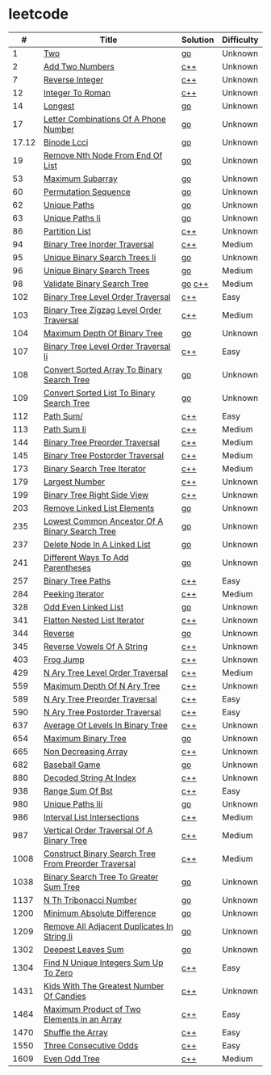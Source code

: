 # leetcode
| # | Title | Solution | Difficulty |
|---|---|---|---|
|1|[Two](https://leetcode.com/problems/two/)|[go](./1_two_sums/solution.go)|Unknown|
|2|[Add Two Numbers](https://leetcode.com/problems/add-two-numbers/)|[c++](./2_add-two-numbers/solution.cpp)|Unknown|
|7|[Reverse Integer](https://leetcode.com/problems/reverse-integer/)|[c++](./7_reverse-integer/solution.cpp)|Unknown|
|12|[Integer To Roman](https://leetcode.com/problems/integer-to-roman/)|[c++](./12_integer-to-roman/solution.cpp)|Unknown|
|14|[Longest](https://leetcode.com/problems/longest/)|[go](./14_longest_common_prefix/solution.go)|Unknown|
|17|[Letter Combinations Of A Phone Number](https://leetcode.com/problems/letter-combinations-of-a-phone-number/)|[go](./17_letter-combinations-of-a-phone-number/solution.go)|Unknown|
|17.12|[Binode Lcci](https://leetcode-cn.com/problems/binode-lcci/)|[go](./17.12_binode-lcci/solution.go)|Unknown|
|19|[Remove Nth Node From End Of List](https://leetcode.com/problems/remove-nth-node-from-end-of-list/)|[go](./19_remove-nth-node-from-end-of-list/solution.go)|Unknown|
|53|[Maximum Subarray](https://leetcode.com/problems/maximum-subarray/)|[go](./53_maximum-subarray/solution.go)|Unknown|
|60|[Permutation Sequence](https://leetcode.com/problems/permutation-sequence/)|[go](./60_permutation-sequence/solution.go)|Unknown|
|62|[Unique Paths](https://leetcode.com/problems/unique-paths/)|[go](./62_unique-paths/solution.go)|Unknown|
|63|[Unique Paths Ii](https://leetcode.com/problems/unique-paths-ii/)|[go](./63_unique-paths-ii/solution.go)|Unknown|
|86|[Partition List](https://leetcode.com/problems/partition-list/)|[c++](./86_partition-list/solution.cpp)|Unknown|
|94|[Binary Tree Inorder Traversal](https://leetcode.com/problems/binary-tree-inorder-traversal/)|[c++](./94_binary-tree-inorder-traversal/solution.cpp)|Medium|
|95|[Unique Binary Search Trees Ii](https://leetcode.com/problems/unique-binary-search-trees-ii/)|[go](./95_unique-binary-search-trees-ii/solution.go)|Unknown|
|96|[Unique Binary Search Trees](https://leetcode.com/problems/unique-binary-search-trees/)|[go](./96_unique-binary-search-trees/solution.go)|Medium|
|98|[Validate Binary Search Tree](https://leetcode.com/problems/validate-binary-search-tree/)|[go](./98_validate-binary-search-tree/solution.go) [c++](./98_validate-binary-search-tree/solution.cpp)|Medium|
|102|[Binary Tree Level Order Traversal](https://leetcode.com/problems/binary-tree-level-order-traversal/)|[c++](./102_binary-tree-level-order-traversal/solution.cpp)|Easy|
|103|[Binary Tree Zigzag Level Order Traversal](https://leetcode.com/problems/binary-tree-zigzag-level-order-traversal/)|[c++](./103_binary-tree-zigzag-level-order-traversal/solution.cpp)|Medium|
|104|[Maximum Depth Of Binary Tree](https://leetcode.com/problems/maximum-depth-of-binary-tree/)|[go](./104_maximum-depth-of-binary-tree/solution.go)|Unknown|
|107|[Binary Tree Level Order Traversal Ii](https://leetcode.com/problems/binary-tree-level-order-traversal-ii/)|[c++](./107_binary-tree-level-order-traversal-ii/solution.cpp)|Easy|
|108|[Convert Sorted Array To Binary Search Tree](https://leetcode.com/problems/convert-sorted-array-to-binary-search-tree/)|[go](./108_convert-sorted-array-to-binary-search-tree/solution.go)|Unknown|
|109|[Convert Sorted List To Binary Search Tree](https://leetcode.com/problems/convert-sorted-list-to-binary-search-tree/)|[go](./109_convert-sorted-list-to-binary-search-tree/solution.go)|Unknown|
|112|[Path Sum/](https://leetcode.com/problems/path-sum//)|[c++](./112_path-sum//solution.cpp)|Easy|
|113|[Path Sum Ii](https://leetcode.com/problems/path-sum-ii/)|[c++](./113_path-sum-ii/solution.cpp)|Medium|
|144|[Binary Tree Preorder Traversal](https://leetcode.com/problems/binary-tree-preorder-traversal/)|[c++](./144_binary-tree-preorder-traversal/solution.cpp)|Medium|
|145|[Binary Tree Postorder Traversal](https://leetcode.com/problems/binary-tree-postorder-traversal/)|[c++](./145_binary-tree-postorder-traversal/solution.cpp)|Medium|
|173|[Binary Search Tree Iterator](https://leetcode.com/problems/binary-search-tree-iterator/)|[c++](./173_binary-search-tree-iterator/solution.cpp)|Medium|
|179|[Largest Number](https://leetcode.com/problems/largest-number/)|[c++](./179_largest-number/solution.cpp)|Unknown|
|199|[Binary Tree Right Side View](https://leetcode.com/problems/binary-tree-right-side-view/)|[c++](./199_binary-tree-right-side-view/solution.cpp)|Unknown|
|203|[Remove Linked List Elements](https://leetcode.com/problems/remove-linked-list-elements/)|[go](./203_remove-linked-list-elements/solution.go)|Unknown|
|235|[Lowest Common Ancestor Of A Binary Search Tree](https://leetcode.com/problems/lowest-common-ancestor-of-a-binary-search-tree/)|[go](./235_lowest-common-ancestor-of-a-binary-search-tree/solution.go)|Unknown|
|237|[Delete Node In A Linked List](https://leetcode.com/problems/delete-node-in-a-linked-list/)|[go](./237_delete-node-in-a-linked-list/solution.go)|Unknown|
|241|[Different Ways To Add Parentheses](https://leetcode.com/problems/different-ways-to-add-parentheses/)|[go](./241_different-ways-to-add-parentheses/solution.go)|Unknown|
|257|[Binary Tree Paths](https://leetcode.com/problems/binary-tree-paths/)|[c++](./257_binary-tree-paths/solution.cpp)|Easy|
|284|[Peeking Iterator](https://leetcode.com/problems/peeking-iterator/)|[c++](./284_peeking-iterator/solution.cpp)|Medium|
|328|[Odd Even Linked List](https://leetcode.com/problems/odd-even-linked-list/)|[go](./328_odd-even-linked-list/solution.go)|Unknown|
|341|[Flatten Nested List Iterator](https://leetcode.com/problems/flatten-nested-list-iterator/)|[c++](./341_flatten-nested-list-iterator/solution.cpp)|Unknown|
|344|[Reverse](https://leetcode.com/problems/reverse/)|[go](./344_reverse_string/solution.go)|Unknown|
|345|[Reverse Vowels Of A String](https://leetcode.com/problems/reverse-vowels-of-a-string/)|[c++](./345_reverse-vowels-of-a-string/solution.cpp)|Unknown|
|403|[Frog Jump](https://leetcode.com/problems/frog-jump/)|[c++](./403_frog-jump/solution.cpp)|Unknown|
|429|[N Ary Tree Level Order Traversal](https://leetcode.com/problems/n-ary-tree-level-order-traversal/)|[c++](./429_n-ary-tree-level-order-traversal/solution.cpp)|Medium|
|559|[Maximum Depth Of N Ary Tree](https://leetcode.com/problems/maximum-depth-of-n-ary-tree/)|[c++](./559_maximum-depth-of-n-ary-tree/solution.cpp)|Unknown|
|589|[N Ary Tree Preorder Traversal](https://leetcode.com/problems/n-ary-tree-preorder-traversal/)|[c++](./589_n-ary-tree-preorder-traversal/solution.cpp)|Easy|
|590|[N Ary Tree Postorder Traversal](https://leetcode.com/problems/n-ary-tree-postorder-traversal/)|[c++](./590_n-ary-tree-postorder-traversal/solution.cpp)|Easy|
|637|[Average Of Levels In Binary Tree](https://leetcode.com/problems/average-of-levels-in-binary-tree/)|[c++](./637_average-of-levels-in-binary-tree/solution.cpp)|Unknown|
|654|[Maximum Binary Tree](https://leetcode.com/problems/maximum-binary-tree/)|[go](./654_maximum-binary-tree/solution.go)|Unknown|
|665|[Non Decreasing Array](https://leetcode.com/problems/non-decreasing-array/)|[c++](./665_non-decreasing-array/solution.cpp)|Unknown|
|682|[Baseball Game](https://leetcode.com/problems/baseball-game/)|[go](./682_baseball-game/solution.go)|Unknown|
|880|[Decoded String At Index](https://leetcode.com/problems/decoded-string-at-index/)|[c++](./880_decoded-string-at-index/solution.cpp)|Unknown|
|938|[Range Sum Of Bst](https://leetcode.com/problems/range-sum-of-bst/)|[c++](./938_range-sum-of-bst/solution.cpp)|Easy|
|980|[Unique Paths Iii](https://leetcode.com/problems/unique-paths-iii/)|[go](./980_unique-paths-iii/solution.go)|Unknown|
|986|[Interval List Intersections](https://leetcode.com/problems/interval-list-intersections/)|[c++](./986_interval-list-intersections/solution.cpp)|Medium|
|987|[Vertical Order Traversal Of A Binary Tree](https://leetcode.com/problems/vertical-order-traversal-of-a-binary-tree/)|[c++](./987_vertical-order-traversal-of-a-binary-tree/solution.cpp)|Medium|
|1008|[Construct Binary Search Tree From Preorder Traversal](https://leetcode.com/problems/construct-binary-search-tree-from-preorder-traversal/)|[c++](./1008_construct-binary-search-tree-from-preorder-traversal/solution.cpp)|Medium|
|1038|[Binary Search Tree To Greater Sum Tree](https://leetcode.com/problems/binary-search-tree-to-greater-sum-tree/)|[go](./1038_binary-search-tree-to-greater-sum-tree/solution.go)|Unknown|
|1137|[N Th Tribonacci Number](https://leetcode.com/problems/n-th-tribonacci-number/)|[go](./1137_n-th-tribonacci-number/solution.go)|Unknown|
|1200|[Minimum Absolute Difference](https://leetcode.com/problems/minimum-absolute-difference/)|[go](./1200_minimum-absolute-difference/solution.go)|Unknown|
|1209|[Remove All Adjacent Duplicates In String Ii](https://leetcode.com/problems/remove-all-adjacent-duplicates-in-string-ii/)|[go](./1209_remove-all-adjacent-duplicates-in-string-ii/solution.go)|Unknown|
|1302|[Deepest Leaves Sum](https://leetcode.com/problems/deepest-leaves-sum/)|[go](./1302_deepest-leaves-sum/solution.go)|Unknown|
|1304|[Find N Unique Integers Sum Up To Zero](https://leetcode.com/problems/find-n-unique-integers-sum-up-to-zero/)|[c++](./1304_find-n-unique-integers-sum-up-to-zero/solution.cpp)|Easy|
|1431|[Kids With The Greatest Number Of Candies](https://leetcode.com/problems/kids-with-the-greatest-number-of-candies/)|[c++](./1431_kids-with-the-greatest-number-of-candies/solution.cpp)|Unknown|
|1464|[Maximum Product of Two Elements in an Array](https://leetcode.com/problems/maximum-product-of-two-elements-in-an-array/)|[c++](./1464_maximum-product-of-two-elements-in-an-array/solution.cpp)|Easy|
|1470|[Shuffle the Array](https://leetcode.com/problems/shuffle-the-array/)|[c++](./1470_shuffle-the-array/solution.cpp)|Easy|
|1550|[Three Consecutive Odds](https://leetcode.com/problems/three-consecutive-odds/)|[c++](./1550_three-consecutive-odds/solution.cpp)|Easy|
|1609|[Even Odd Tree](https://leetcode.com/problems/even-odd-tree/)|[c++](./1609_even-odd-tree/solution.cpp)|Medium|
